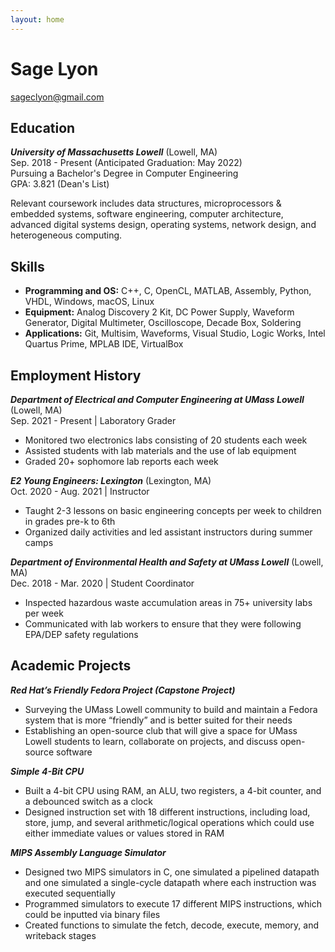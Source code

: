 ```yaml
---
layout: home
---
```

# Sage Lyon
sageclyon@gmail.com  

## Education
**_University of Massachusetts Lowell_** (Lowell, MA)  
Sep. 2018 - Present (Anticipated Graduation: May 2022)  
Pursuing a Bachelor's Degree in Computer Engineering  
GPA: 3.821 (Dean's List)  

Relevant coursework includes data structures, microprocessors & embedded systems, software engineering, computer architecture, advanced digital systems design, operating systems, network design, and heterogeneous computing.

## Skills
- **Programming and OS:** C++, C, OpenCL, MATLAB,  Assembly, Python, VHDL, Windows, macOS, Linux  
- **Equipment:**  Analog Discovery 2 Kit, DC Power Supply, Waveform Generator, Digital Multimeter, Oscilloscope, Decade Box, Soldering  
- **Applications:** Git, Multisim, Waveforms, Visual Studio, Logic Works, Intel Quartus Prime, MPLAB IDE, VirtualBox
 

## Employment History
**_Department of Electrical and Computer Engineering at UMass Lowell_** (Lowell, MA)  
Sep. 2021 - Present | Laboratory Grader
- Monitored two electronics labs consisting of 20 students each week  
- Assisted students with lab materials and the use of lab equipment   
- Graded 20+ sophomore lab reports each week  

**_E2 Young Engineers: Lexington_** (Lexington, MA)  
Oct. 2020 - Aug. 2021 | Instructor
- Taught 2-3 lessons on basic engineering concepts per week to children in grades pre-k to 6th  
- Organized daily activities and led assistant instructors during summer camps  

**_Department of Environmental Health and Safety at UMass Lowell_** (Lowell, MA)  
Dec. 2018 - Mar. 2020 | Student Coordinator
- Inspected hazardous waste accumulation areas in 75+ university labs per week   
- Communicated with lab workers to ensure that they were following EPA/DEP safety regulations  

## Academic Projects
**_Red Hat’s Friendly Fedora Project (Capstone Project)_**  
- Surveying the UMass Lowell community to build and maintain a Fedora system that is more “friendly” and is better suited for their needs  
- Establishing an open-source club that will give a space for UMass Lowell students to learn, collaborate on projects, and discuss open-source software  

**_Simple 4-Bit CPU_**  
- Built a 4-bit CPU using RAM, an ALU, two registers, a 4-bit counter, and a debounced switch as a clock  
- Designed instruction set with 18 different instructions, including load, store, jump, and several arithmetic/logical operations which could use either immediate values or values stored in RAM  

**_MIPS Assembly Language Simulator_**  
- Designed two MIPS simulators in C, one simulated a pipelined datapath and one simulated a single-cycle datapath where each instruction was executed sequentially  
- Programmed simulators to execute 17 different MIPS instructions, which could be inputted via binary files  
- Created functions to simulate the fetch, decode, execute, memory, and writeback stages  
